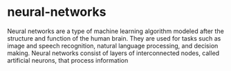 # neural-networks
Neural networks are a type of machine learning algorithm modeled after the structure and function of the human brain. They are used for tasks such as image and speech recognition, natural language processing, and decision making. Neural networks consist of layers of interconnected nodes, called artificial neurons, that process information
